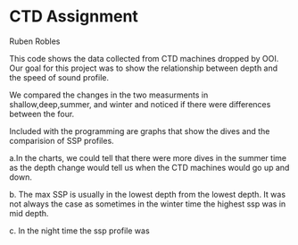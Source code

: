 # CTD Assignment 
Ruben Robles


This code shows the data collected from CTD machines dropped by OOI. Our goal for this project was to show
the relationship between depth and the speed of sound profile.

We compared the changes in the two measurments in shallow,deep,summer, and winter and noticed if there were 
differences between the four. 

Included with the programming are graphs that show the dives and the comparision of SSP profiles. 

a.In the charts, we could tell that there were more dives in the summer time as the depth change would tell us when the 
CTD machines would go up and down.

b. The max SSP is usually in the lowest depth from the lowest depth. It was not always the case as sometimes in the winter time the 
highest ssp was in mid depth. 

c. In the night time the ssp profile was 
